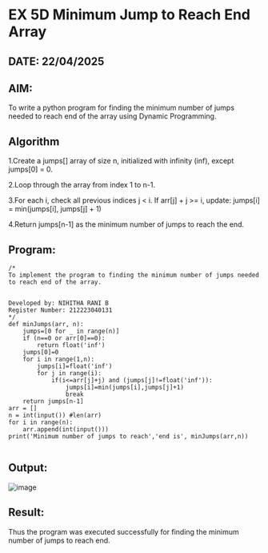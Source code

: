 # EX 5D Minimum Jump to Reach End Array
## DATE: 22/04/2025
## AIM:
To write a python program for finding the minimum number of jumps needed to reach end of the array using Dynamic Programming.


## Algorithm
1.Create a jumps[] array of size n, initialized with infinity (inf), except jumps[0] = 0.

2.Loop through the array from index 1 to n-1.

3.For each i, check all previous indices j < i. If arr[j] + j >= i, update: jumps[i] = min(jumps[i], jumps[j] + 1)

4.Return jumps[n-1] as the minimum number of jumps to reach the end. 
 

## Program:
```
/*
To implement the program to finding the minimum number of jumps needed to reach end of the array.


Developed by: NIHITHA RANI B
Register Number: 212223040131
*/
def minJumps(arr, n):
    jumps=[0 for _ in range(n)]
    if (n==0 or arr[0]==0):
        return float('inf')
    jumps[0]=0
    for i in range(1,n):
        jumps[i]=float('inf')
        for j in range(i):
            if(i<=arr[j]+j) and (jumps[j]!=float('inf')):
                jumps[i]=min(jumps[i],jumps[j]+1)
                break
    return jumps[n-1]
arr = []
n = int(input()) #len(arr)
for i in range(n):
    arr.append(int(input()))
print('Minimum number of jumps to reach','end is', minJumps(arr,n))
 
```

## Output:

![image](https://github.com/user-attachments/assets/f659de05-efb3-4996-ac6f-01a3059ee649)



## Result:
Thus the program was executed successfully for finding the minimum number of jumps to reach end.
